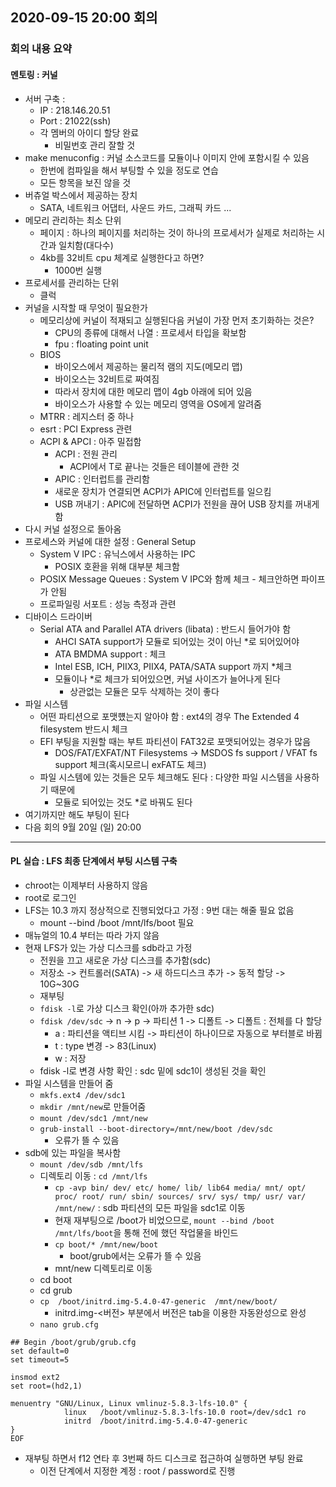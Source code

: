 ## 2020-09-15 20:00 회의
### 회의 내용 요약
#### 멘토링 : 커널
- 서버 구축 : 
  - IP : 218.146.20.51
  - Port : 21022(ssh)
  - 각 멤버의 아이디 할당 완료
    - 비밀번호 관리 잘할 것
- make menuconfig : 커널 소스코드를 모듈이나 이미지 안에 포함시킬 수 있음
  - 한번에 컴파일을 해서 부팅할 수 있을 정도로 연습
  - 모든 항목을 보진 않을 것
- 버츄얼 박스에서 제공하는 장치
  - SATA, 네트워크 어댑터, 사운드 카드, 그래픽 카드 ...
- 메모리 관리하는 최소 단위
  - 페이지 : 하나의 페이지를 처리하는 것이 하나의 프로세서가 실제로 처리하는 시간과 일치함(대다수)
  - 4kb를 32비트 cpu 체계로 실행한다고 하면?
    - 1000번 실행
- 프로세서를 관리하는 단위
  - 클럭
- 커널을 시작할 때 무엇이 필요한가
  - 메모리상에 커널이 적재되고 실행된다음 커널이 가장 먼저 초기화하는 것은?
    - CPU의 종류에 대해서 나열 : 프로세서 타입을 확보함
    - fpu : floating point unit
  - BIOS
    - 바이오스에서 제공하는 물리적 램의 지도(메모리 맵)
    - 바이오스는 32비트로 짜여짐
    - 따라서 장치에 대한 메모리 맵이 4gb 아래에 되어 있음
    - 바이오스가 사용할 수 있는 메모리 영역을 OS에게 알려줌
  - MTRR : 레지스터 중 하나
  - esrt : PCI Express 관련
  - ACPI & APCI : 아주 밀접함
    - ACPI : 전원 관리
      - ACPI에서 T로 끝나는 것들은 테이블에 관한 것
    - APIC : 인터럽트를 관리함
    - 새로운 장치가 연결되면 ACPI가 APIC에 인터럽트를 일으킴
    - USB 꺼내기 : APIC에 전달하면 ACPI가 전원을 끊어 USB 장치를 꺼내게 함
- 다시 커널 설정으로 돌아옴
- 프로세스와 커널에 대한 설정 : General Setup
  - System V IPC : 유닉스에서 사용하는 IPC
    - POSIX 호환을 위해 대부분 체크함
  - POSIX Message Queues : System V IPC와 함께 체크 - 체크안하면 파이프가 안됨
  - 프로파일링 서포트 : 성능 측정과 관련
- 디바이스 드라이버
  - Serial ATA and Parallel ATA drivers (libata) : 반드시 들어가야 함
    - AHCI SATA support가 모듈로 되어있는 것이 아닌 \*로 되어있어야 
    - ATA BMDMA support : 체크
    - Intel ESB, ICH, PIIX3, PIIX4, PATA/SATA support 까지 \*체크
    - 모듈이나 \*로 체크가 되어있으면, 커널 사이즈가 늘어나게 된다
      - 상관없는 모듈은 모두 삭제하는 것이 좋다
- 파일 시스템
  - 어떤 파티션으로 포맷헀는지 알아야 함 : ext4의 경우 The Extended 4 filesystem 반드시 체크
  - EFI 부팅을 지원할 때는 부트 파티션이 FAT32로 포맷되어있는 경우가 많음
    - DOS/FAT/EXFAT/NT Filesystems -> MSDOS fs support / VFAT fs support 체크(혹시모르니 exFAT도 체크)
  - 파일 시스템에 있는 것들은 모두 체크해도 된다 : 다양한 파일 시스템을 사용하기 때문에
    - 모듈로 되어있는 것도 \*로 바꿔도 된다
- 여기까지만 해도 부팅이 된다
- 다음 회의 9월 20일 (일) 20:00
---
#### PL 실습 : LFS 최종 단계에서 부팅 시스템 구축
- chroot는 이제부터 사용하지 않음
- root로 로그인
- LFS는 10.3 까지 정상적으로 진행되었다고 가정 : 9번 대는 해줄 필요 없음
  - mount --bind /boot /mnt/lfs/boot 필요
- 매뉴얼의 10.4 부터는 따라 가지 않음
- 현재 LFS가 있는 가상 디스크를 sdb라고 가정
  - 전원을 끄고 새로운 가상 디스크를 추가함(sdc)
  - 저장소 -> 컨트롤러(SATA) -> 새 하드디스크 추가 -> 동적 할당 -> 10G~30G
  - 재부팅
  - ```fdisk -l```로 가상 디스크 확인(아까 추가한 sdc)
  - ```fdisk /dev/sdc``` -> n -> p -> 파티션 1 -> 디폴트 -> 디폴트 : 전체를 다 할당
    - a : 파티션을 액티브 시킴 -> 파티션이 하나이므로 자동으로 부터블로 바뀜 
    - t : type 변경 -> 83(Linux)
    - w : 저장
  - fdisk -l로 변경 사항 확인 : sdc 밑에 sdc1이 생성된 것을 확인
- 파일 시스템을 만들어 줌
  - ```mkfs.ext4 /dev/sdc1```
  - ```mkdir /mnt/new```로 만들어줌
  - ```mount /dev/sdc1 /mnt/new```
  - ```grub-install --boot-directory=/mnt/new/boot /dev/sdc```
    - 오류가 뜰 수 있음
- sdb에 있는 파일을 복사함
  - ```mount /dev/sdb /mnt/lfs```
  - 디렉토리 이동 : ```cd /mnt/lfs```
    - ```cp -avp bin/ dev/ etc/ home/ lib/ lib64 media/ mnt/ opt/ proc/ root/ run/ sbin/ sources/ srv/ sys/ tmp/ usr/ var/ /mnt/new/``` : sdb 파티션의 모든 파일을 sdc1로 이동
    - 현재 재부팅으로 /boot가 비었으므로, ```mount --bind /boot /mnt/lfs/boot```을 통해 전에 했던 작업물을 바인드
    - ```cp boot/* /mnt/new/boot```
      - boot/grub에서는 오류가 뜰 수 있음
    - mnt/new 디렉토리로 이동
  - cd boot
  - cd grub
  - ```cp  /boot/initrd.img-5.4.0-47-generic  /mnt/new/boot/```
    - initrd.img-<버전> 부분에서 버전은 tab을 이용한 자동완성으로 완성
  - ```nano grub.cfg```
```
## Begin /boot/grub/grub.cfg
set default=0
set timeout=5

insmod ext2
set root=(hd2,1)

menuentry "GNU/Linux, Linux vmlinuz-5.8.3-lfs-10.0" {
            linux   /boot/vmlinuz-5.8.3-lfs-10.0 root=/dev/sdc1 ro
            initrd  /boot/initrd.img-5.4.0-47-generic
}
EOF
```
- 재부팅 하면서 f12 연타 후 3번째 하드 디스크로 접근하여 실행하면 부팅 완료
  - 이전 단계에서 지정한 계정 : root / password로 진행
  
  
  
